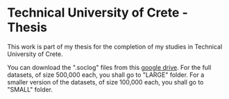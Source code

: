 # Technical University of Crete - Thesis
This work is part of my thesis for the completion of my studies in Technical University of Crete.

You can download the ".soclog" files from this [google drive](https://drive.google.com/drive/folders/1y3_COABOSd1N7PeNLltROEFipIch7THJ).
For the full datasets, of size 500,000 each, you shall go to "LARGE" folder.
For a smaller version of the datasets, of size 100,000 each, you shall go to "SMALL" folder.
